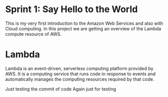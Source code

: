 # Sprint 1: Say Hello to the World

This is my very first introduction to the Amazon Web Services and also with Cloud computing. In this project we are getting an overview of the Lambda compute resource of AWS.

# Lambda
Lambda is an event-driven, serverless computing platform provided by AWS. It is a computing service that runs code in response to events and automatically manages the computing resources required by that code. 

Just testing the commit of code
Again just for testing